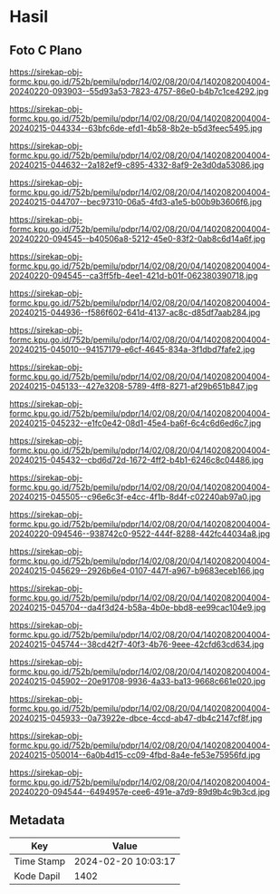 # Hasil

## Foto C Plano

https://sirekap-obj-formc.kpu.go.id/752b/pemilu/pdpr/14/02/08/20/04/1402082004004-20240220-093903--55d93a53-7823-4757-86e0-b4b7c1ce4292.jpg

https://sirekap-obj-formc.kpu.go.id/752b/pemilu/pdpr/14/02/08/20/04/1402082004004-20240215-044334--63bfc6de-efd1-4b58-8b2e-b5d3feec5495.jpg

https://sirekap-obj-formc.kpu.go.id/752b/pemilu/pdpr/14/02/08/20/04/1402082004004-20240215-044632--2a182ef9-c895-4332-8af9-2e3d0da53086.jpg

https://sirekap-obj-formc.kpu.go.id/752b/pemilu/pdpr/14/02/08/20/04/1402082004004-20240215-044707--bec97310-06a5-4fd3-a1e5-b00b9b3606f6.jpg

https://sirekap-obj-formc.kpu.go.id/752b/pemilu/pdpr/14/02/08/20/04/1402082004004-20240220-094545--b40506a8-5212-45e0-83f2-0ab8c6d14a6f.jpg

https://sirekap-obj-formc.kpu.go.id/752b/pemilu/pdpr/14/02/08/20/04/1402082004004-20240220-094545--ca3ff5fb-4ee1-421d-b01f-062380390718.jpg

https://sirekap-obj-formc.kpu.go.id/752b/pemilu/pdpr/14/02/08/20/04/1402082004004-20240215-044936--f586f602-641d-4137-ac8c-d85df7aab284.jpg

https://sirekap-obj-formc.kpu.go.id/752b/pemilu/pdpr/14/02/08/20/04/1402082004004-20240215-045010--94157179-e6cf-4645-834a-3f1dbd7fafe2.jpg

https://sirekap-obj-formc.kpu.go.id/752b/pemilu/pdpr/14/02/08/20/04/1402082004004-20240215-045133--427e3208-5789-4ff8-8271-af29b651b847.jpg

https://sirekap-obj-formc.kpu.go.id/752b/pemilu/pdpr/14/02/08/20/04/1402082004004-20240215-045232--e1fc0e42-08d1-45e4-ba6f-6c4c6d6ed6c7.jpg

https://sirekap-obj-formc.kpu.go.id/752b/pemilu/pdpr/14/02/08/20/04/1402082004004-20240215-045432--cbd6d72d-1672-4ff2-b4b1-6246c8c04486.jpg

https://sirekap-obj-formc.kpu.go.id/752b/pemilu/pdpr/14/02/08/20/04/1402082004004-20240215-045505--c96e6c3f-e4cc-4f1b-8d4f-c02240ab97a0.jpg

https://sirekap-obj-formc.kpu.go.id/752b/pemilu/pdpr/14/02/08/20/04/1402082004004-20240220-094546--938742c0-9522-444f-8288-442fc44034a8.jpg

https://sirekap-obj-formc.kpu.go.id/752b/pemilu/pdpr/14/02/08/20/04/1402082004004-20240215-045629--2926b6e4-0107-447f-a967-b9683eceb166.jpg

https://sirekap-obj-formc.kpu.go.id/752b/pemilu/pdpr/14/02/08/20/04/1402082004004-20240215-045704--da4f3d24-b58a-4b0e-bbd8-ee99cac104e9.jpg

https://sirekap-obj-formc.kpu.go.id/752b/pemilu/pdpr/14/02/08/20/04/1402082004004-20240215-045744--38cd42f7-40f3-4b76-9eee-42cfd63cd634.jpg

https://sirekap-obj-formc.kpu.go.id/752b/pemilu/pdpr/14/02/08/20/04/1402082004004-20240215-045902--20e91708-9936-4a33-ba13-9668c661e020.jpg

https://sirekap-obj-formc.kpu.go.id/752b/pemilu/pdpr/14/02/08/20/04/1402082004004-20240215-045933--0a73922e-dbce-4ccd-ab47-db4c2147cf8f.jpg

https://sirekap-obj-formc.kpu.go.id/752b/pemilu/pdpr/14/02/08/20/04/1402082004004-20240215-050014--6a0b4d15-cc09-4fbd-8a4e-fe53e75956fd.jpg

https://sirekap-obj-formc.kpu.go.id/752b/pemilu/pdpr/14/02/08/20/04/1402082004004-20240220-094544--6494957e-cee6-491e-a7d9-89d9b4c9b3cd.jpg


## Metadata

| Key        | Value               |
| ---------- | ------------------- |
| Time Stamp | 2024-02-20 10:03:17 |
| Kode Dapil | 1402                |



